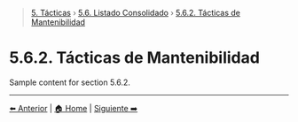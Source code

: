 > [5. Tácticas](../../5.md) › [5.6. Listado Consolidado](../5.6.md) › [5.6.2. Tácticas de Mantenibilidad](5.6.2.md)

# 5.6.2. Tácticas de Mantenibilidad

Sample content for section 5.6.2.

---

[⬅️ Anterior](../5.6.1/5.6.1.md) | [🏠 Home](../../../README.md) | [Siguiente ➡️](../5.6.3/5.6.3.md)